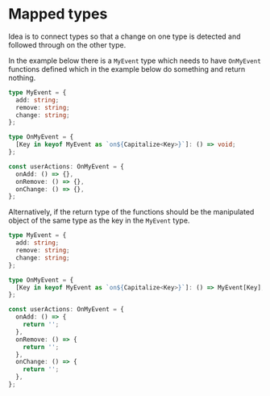 # Mapped types

Idea is to connect types so that a change on one type is detected and followed through on the other type.

In the example below there is a `MyEvent` type which needs to have `OnMyEvent` functions defined which in the example below do something and return nothing.

```typescript
type MyEvent = {
  add: string;
  remove: string;
  change: string;
};

type OnMyEvent = {
  [Key in keyof MyEvent as `on${Capitalize<Key>}`]: () => void;
};

const userActions: OnMyEvent = {
  onAdd: () => {},
  onRemove: () => {},
  onChange: () => {},
};
```

Alternatively, if the return type of the functions should be the manipulated object of the same type as the key in the `MyEvent` type.

```typescript
type MyEvent = {
  add: string;
  remove: string;
  change: string;
};

type OnMyEvent = {
  [Key in keyof MyEvent as `on${Capitalize<Key>}`]: () => MyEvent[Key];
};

const userActions: OnMyEvent = {
  onAdd: () => {
    return '';
  },
  onRemove: () => {
    return '';
  },
  onChange: () => {
    return '';
  },
};
```
